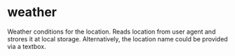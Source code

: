 # weather

Weather conditions for the location. Reads location from user agent and strores it at local storage. Alternatively, the location name could be provided via a textbox.
